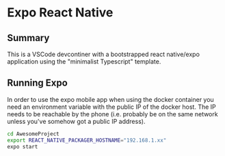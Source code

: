 # Expo React Native

## Summary

This is a VSCode devcontiner with a bootstrapped  react native/expo application using the "minimalist Typescript" template.

## Running Expo

In order to use the expo mobile app when using the docker container you need an environment variable with the public IP of the docker host. The IP needs to be reachable by the phone (i.e. probably be on the same network unless you've somehow got a public IP address).

``` bash
cd AwesomeProject
export REACT_NATIVE_PACKAGER_HOSTNAME="192.168.1.xx"
expo start
```